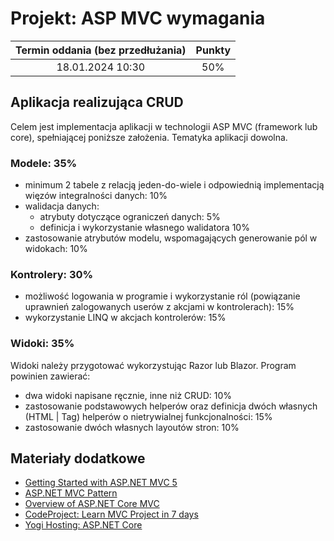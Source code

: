 # Projekt: ASP MVC wymagania

| Termin oddania (bez przedłużania) | Punkty     |
|:----------------:|:-----------:|
| 18.01.2024  10:30   |    50%      |


## Aplikacja realizująca CRUD
Celem jest implementacja aplikacji w technologii ASP MVC (framework lub core),
spełniającej poniższe założenia. Tematyka aplikacji dowolna.


### Modele: 35%

- minimum 2 tabele z relacją jeden-do-wiele 
  i odpowiednią implementacją więzów integralności danych: 10%
- walidacja danych:
    - atrybuty dotyczące ograniczeń danych: 5%
    - definicja i wykorzystanie własnego walidatora 10% 
- zastosowanie atrybutów modelu, wspomagających generowanie pól w widokach: 10%

### Kontrolery: 30%

- możliwość logowania w programie i wykorzystanie ról (powiązanie uprawnień zalogowanych userów z akcjami w kontrolerach): 15%
- wykorzystanie LINQ w akcjach kontrolerów: 15%

### Widoki: 35%
Widoki należy przygotować wykorzystując Razor lub Blazor.
Program powinien zawierać:
- dwa widoki napisane ręcznie, inne niż CRUD: 10%
- zastosowanie podstawowych helperów oraz 
  definicja dwóch własnych (HTML | Tag) helperów o nietrywialnej funkcjonalności: 15%
- zastosowanie dwóch własnych layoutów stron: 10%


## Materiały dodatkowe

- [Getting Started with ASP.NET MVC 5](https://docs.microsoft.com/pl-pl/aspnet/mvc/overview/getting-started/introduction/)
- [ASP.NET MVC Pattern](https://dotnet.microsoft.com/apps/aspnet/mvc)
- [Overview of ASP.NET Core MVC](https://docs.microsoft.com/en-gb/aspnet/core/mvc/overview?view=aspnetcore-3.1)
- [CodeProject: Learn MVC Project in 7 days](https://www.codeproject.com/Articles/866143/Learn-MVC-Project-in-days-Day)
- [Yogi Hosting: ASP.NET Core](https://www.yogihosting.com/aspnet-core-introduction/) 
